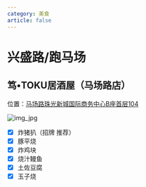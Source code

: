 ```yaml
---
category: 美食
article: false
---
```


# 兴盛路/跑马场

## 笃•TOKU居酒屋（马场路店）

<span class="icon iconfont icon-locate"></span> 位置：<a href="https://ditu.amap.com/place/B0FFIG9VK4" target="_blank">马场路珠光新城国际商务中心B座首层104</a>

![img_jpg](https://img.sherry4869.com/Blog/life/delicacies/guangzhou/th/xsl_pmc/toku/img.jpg)

- [x] 炸猪扒（招牌 推荐）
- [x] 豚平烧
- [x] 炸鸡块
- [x] 烧汁鳗鱼
- [x] 土佐豆腐
- [x] 玉子烧